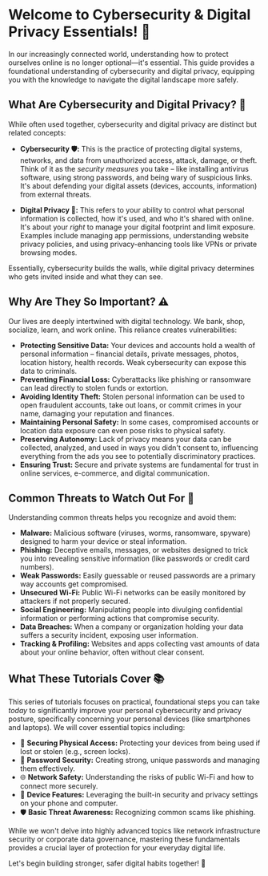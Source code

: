 # Welcome to Cybersecurity & Digital Privacy Essentials! 👋

In our increasingly connected world, understanding how to protect ourselves online is no longer optional—it's essential. This guide provides a foundational understanding of cybersecurity and digital privacy, equipping you with the knowledge to navigate the digital landscape more safely.

## What Are Cybersecurity and Digital Privacy? 🤔

While often used together, cybersecurity and digital privacy are distinct but related concepts:

*   **Cybersecurity 🛡️:** This is the practice of protecting digital systems, networks, and data from unauthorized access, attack, damage, or theft. Think of it as the *security measures* you take – like installing antivirus software, using strong passwords, and being wary of suspicious links. It's about defending your digital assets (devices, accounts, information) from external threats.

*   **Digital Privacy 🤫:** This refers to your ability to control what personal information is collected, how it's used, and who it's shared with online. It's about your *right* to manage your digital footprint and limit exposure. Examples include managing app permissions, understanding website privacy policies, and using privacy-enhancing tools like VPNs or private browsing modes.

Essentially, cybersecurity builds the walls, while digital privacy determines who gets invited inside and what they can see.

## Why Are They So Important? ⚠️

Our lives are deeply intertwined with digital technology. We bank, shop, socialize, learn, and work online. This reliance creates vulnerabilities:

*   **Protecting Sensitive Data:** Your devices and accounts hold a wealth of personal information – financial details, private messages, photos, location history, health records. Weak cybersecurity can expose this data to criminals.
*   **Preventing Financial Loss:** Cyberattacks like phishing or ransomware can lead directly to stolen funds or extortion.
*   **Avoiding Identity Theft:** Stolen personal information can be used to open fraudulent accounts, take out loans, or commit crimes in your name, damaging your reputation and finances.
*   **Maintaining Personal Safety:** In some cases, compromised accounts or location data exposure can even pose risks to physical safety.
*   **Preserving Autonomy:** Lack of privacy means your data can be collected, analyzed, and used in ways you didn't consent to, influencing everything from the ads you see to potentially discriminatory practices.
*   **Ensuring Trust:** Secure and private systems are fundamental for trust in online services, e-commerce, and digital communication.

## Common Threats to Watch Out For 👾

Understanding common threats helps you recognize and avoid them:

*   **Malware:** Malicious software (viruses, worms, ransomware, spyware) designed to harm your device or steal information.
*   **Phishing:** Deceptive emails, messages, or websites designed to trick you into revealing sensitive information (like passwords or credit card numbers).
*   **Weak Passwords:** Easily guessable or reused passwords are a primary way accounts get compromised.
*   **Unsecured Wi-Fi:** Public Wi-Fi networks can be easily monitored by attackers if not properly secured.
*   **Social Engineering:** Manipulating people into divulging confidential information or performing actions that compromise security.
*   **Data Breaches:** When a company or organization holding your data suffers a security incident, exposing user information.
*   **Tracking & Profiling:** Websites and apps collecting vast amounts of data about your online behavior, often without clear consent.

## What These Tutorials Cover 📚

This series of tutorials focuses on practical, foundational steps you can take *today* to significantly improve your personal cybersecurity and privacy posture, specifically concerning your personal devices (like smartphones and laptops). We will cover essential topics including:

*   🔐 **Securing Physical Access:** Protecting your devices from being used if lost or stolen (e.g., screen locks).
*   🔑 **Password Security:** Creating strong, unique passwords and managing them effectively.
*   🌐 **Network Safety:** Understanding the risks of public Wi-Fi and how to connect more securely.
*   📱 **Device Features:** Leveraging the built-in security and privacy settings on your phone and computer.
*   🛡️ **Basic Threat Awareness:** Recognizing common scams like phishing.

While we won't delve into highly advanced topics like network infrastructure security or corporate data governance, mastering these fundamentals provides a crucial layer of protection for your everyday digital life.

Let's begin building stronger, safer digital habits together! 💪